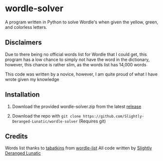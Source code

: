 # wordle-solver
A program written in Python to solve Wordle's when given the yellow, green, and colorless letters.

Disclaimers
---
Due to there being no official words list for Wordle that I could get, this program has a low chance to simply not have the word in the dictionary, however, this chance is rather slim, as the words list has 14,000 words

This code was written by a novice, however, I am quite proud of what I have wrote given my knowledge


Installation
---
1. Download the provided wordle-solver.zip from the latest [release](https://github.com/Slightly-Deranged-Lunatic/wordle-solver/releases/)

2. Download the repo with `git clone https://github.com/Slightly-Deranged-Lunatic/wordle-solver` (Requires git)

Credits
---
Words list thanks to [tabatkins](https://github.com/tabatkins) from [wordle-list](https://github.com/tabatkins/wordle-list)
All code written by [Slightly Deranged Lunatic](https://github.com/Slightly-Deranged-Lunatic) 
